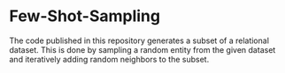# Few-Shot-Sampling
The code published in this repository generates a subset of a relational dataset.
This is done by sampling a random entity from the given dataset and iteratively adding random neighbors to the subset. 
